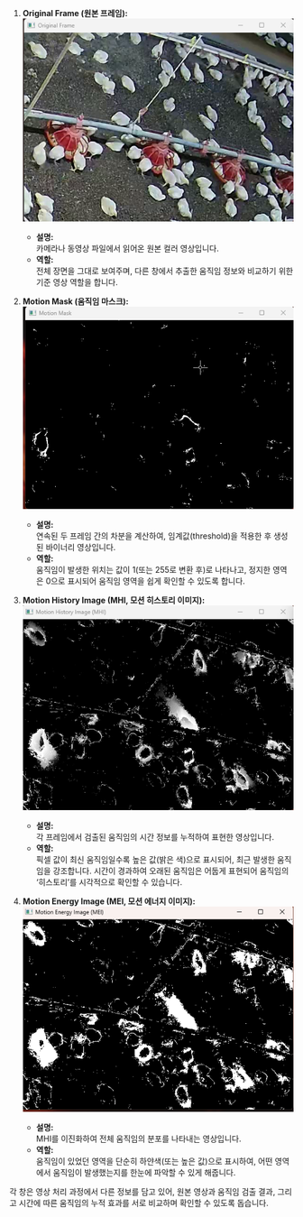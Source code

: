 1. **Original Frame (원본 프레임):**  
![원본](<결과물 사진/02.original Frame.png>)
   - **설명:**  
     카메라나 동영상 파일에서 읽어온 원본 컬러 영상입니다.  
   - **역할:**  
     전체 장면을 그대로 보여주며, 다른 창에서 추출한 움직임 정보와 비교하기 위한 기준 영상 역할을 합니다.

2. **Motion Mask (움직임 마스크):**  
![움직임](<결과물 사진/03.Motion Mask.png>)
   - **설명:**  
     연속된 두 프레임 간의 차분을 계산하여, 임계값(threshold)을 적용한 후 생성된 바이너리 영상입니다.  
   - **역할:**  
     움직임이 발생한 위치는 값이 1(또는 255로 변환 후)로 나타나고, 정지한 영역은 0으로 표시되어 움직임 영역을 쉽게 확인할 수 있도록 합니다.

3. **Motion History Image (MHI, 모션 히스토리 이미지):**  
![모션 히스토리](<결과물 사진/04. Motion Energy Image(MHI).png>)
   - **설명:**  
     각 프레임에서 검출된 움직임의 시간 정보를 누적하여 표현한 영상입니다.  
   - **역할:**  
     픽셀 값이 최신 움직임일수록 높은 값(밝은 색)으로 표시되어, 최근 발생한 움직임을 강조합니다. 시간이 경과하여 오래된 움직임은 어둡게 표현되어 움직임의 ‘히스토리’를 시각적으로 확인할 수 있습니다.

4. **Motion Energy Image (MEI, 모션 에너지 이미지):**  
![모션 에너지](<결과물 사진/05. Motion Energy Image(MEI).png>)
   - **설명:**  
     MHI를 이진화하여 전체 움직임의 분포를 나타내는 영상입니다.  
   - **역할:**  
     움직임이 있었던 영역을 단순히 하얀색(또는 높은 값)으로 표시하여, 어떤 영역에서 움직임이 발생했는지를 한눈에 파악할 수 있게 해줍니다.

각 창은 영상 처리 과정에서 다른 정보를 담고 있어, 원본 영상과 움직임 검출 결과, 그리고 시간에 따른 움직임의 누적 효과를 서로 비교하며 확인할 수 있도록 돕습니다.